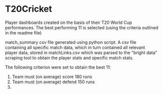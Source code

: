 # T20Cricket
Player dashboards created on the basis of their T20 World Cup performances. The best performing 11 is selected (using the criteria outlined in the readme file)

match_summary csv file generated using python script. 
A csv file containing all specific match data, which in turn contained all relevant player data, stored in matchLinks.csv which was parsed to the "bright data" scraping tool to obtain the player stats and specific match stats.

The following criterion were set to obtain the best 11:
 1. Team must (on average) score 180 runs
 2. Team must (on average) defend 150 runs
 3. 

